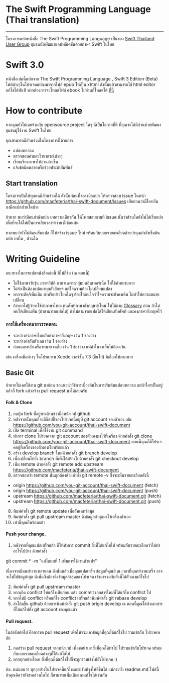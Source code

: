 # The Swift Programming Language (Thai translation)
---
โครงการแปลหนังสือ The Swift Programming Language เป็นของ [Swift Thailand User Group](https://www.facebook.com/groups/swift.th) ชุมชนนักพัฒนาแอปพลิเคชั่นด้วยภาษา Swift ในไทย

# Swift 3.0
หนังสือเล่มนี้แปลจาก The Swift Programming Language , Swift 3 Edition (Beta)
ไฟล์ต่างๆในโปรเจคแปลงมาจากไฟล์ epub ให้เป็น xhtml
ดังนั้นแล้วสามารถใช้ html editor แก้ไขได้ทันที หากต้องการจะโหลดไฟล์ ebook ไปอ่านก็โหลดได้ [ที่นี่](https://github.com/macfeteria/thai-swift-document/raw/master/ebook/TheSwiftProgrammingLanguage(Swift3).epub)

# How to contribute
หากคุณยังไม่เคยร่วมกับ opensource project ใดๆ นี่เป็นโอกาสที่ดี
ที่คุณจะได้มีส่วนช่วยพัฒนาชุมชนผู้ใช้งาน Swift ในไทย

คุณสามารถมีส่วนร่วมในโครงการนี้ด้วยการ

- แปลบทความ
- ตรวจสอบคำและไวยากรณ์ต่างๆ
- เรียบเรียงภาษาให้อ่านง่ายขึ้น
- แจ้งข้อผิดพลาดหรือช่วยประชาสัมพันธ์

## Start translation

โครงการเปิดให้ทุกคนมีส่วนร่วมได้ ดังนั้นก่อนที่จะลงมือแปล ให้ตรวจสอบ issue ในหน้า
https://github.com/macfeteria/thai-swift-document/issues
เสียก่อนว่ามีใครเริ่มลงมือแปลส่วนใดบ้าง

ถ้าหาก พบว่ามีคนกำลังแปล บทความเดียวกัน ให้โพสสอบถามที่ issue นั้นว่าส่วนใดยังไม่ได้เริ่มแปล เพื่อที่จะได้ไม่เป็นการเสียเวลาทำงานซ้ำซ้อนกัน

หากพบว่ายังไม่มีคนเริ่มแปล ก็ให้สร้าง issue ใหม่ พร้อมกับบอกรายละเอียดด้วยว่าคุณกำลังเริ่มต้นแปล บทใด , ส่วนใด


# Writing Guideline #
แนวทางในการแปลหนังสือเล่มนี้ มีไม่กี่ข้อ (ณ ตอนนี้)
- ไม่ใช้ภาษาวัยรุ่น ภาษาวิบัติ ภาษาเฉพาะกลุ่มบนอินเทอร์เน็ต ไม่ใช้คำหยาบคาย
- ไม่จำเป็นต้องแปลมาทุกตัวอักษร แต่ใจความต้องไม่เปลี่ยนแปลง
- หากจะตัด/เพิ่มเติม คำหรือประโยคใดๆ ต้องให้แน่ใจว่าใจความจะยังคงเดิม ไม่ทำให้ความหมายเปลี่ยน
- ถ้าหากไม่รู้ว่าจะใช้คำภาษาไทยแทนศัพท์ภาษาอังกฤษคำไหน ให้ใช้ตาม [Glossary](https://github.com/macfeteria/thai-swift-document/blob/master/Glossary.md)  ก่อน ถ้าไม่พบให้เขียนเพิ่ม (ถ้าสามารถแปลได้) ถ้าไม่สามารถแปลได้ให้เขียนทับศัพท์ และคงภาษาอังกฤษไว้

### การใช้เครื่องหมายวรรคตอน ###
- ระหว่างคำภาษาไทยกับคำภาษาอังกฤษ เว้น 1 ช่องว่าง
- ระหว่างคำกับตัวเลข เว้น 1 ช่องว่าง
- ก่อนและหลังเครื่องหมายวงเล็บ เว้น 1 ช่องว่าง แต่คำในวงเล็บไม่ต้องเว้น

เช่น เครื่องมือต่างๆ ในโปรแกรม Xcode เวอร์ชั่น 7.3 (ขึ้นไป) มีเลือกให้มากมาย

## Basic Git

ถ้าหากไม่เคยใช้งาน git มาก่อน ขอแนะนำวิธีการเบี้องต้นในการเริ่มต้นแปลบทความ
แต่ถ้าใครเป็นอยู่แล้วก็ fork แล้วสร้าง pull request มาได้เลยครับ

#### Folk & Clone
1. กดปุ่ม fork ที่อยู่ทางด้านขวามือหน้าเวป github
2. หลังจากนั้นคุณก็จะมีก๊อปปี้ของโปรเจคนี้อยู่ที่ git account ของตัวเอง เช่น
https://github.com/you-git-account/thai-swift-document
3. เปิด terminal เพื่อใช้งาน git command
4. ทำการ clone โปรเจคจาก git account ของตัวเองมาไว้ที่เครื่อง ด้วยคำสั่ง
git clone https://github.com/you-git-account/thai-swift-document
ตอนนี้คุณก็มีโปรเจคอยู่ที่เครื่องของตัวเองเรียบร้อยแล้ว
5. สร้าง develop branch ใหม่ด้วยคำสั่ง
git branch develop
6. เพื่อเปลี่ยนไปยัง branch ที่เพิ่งได้สร้างไปด้วยคำสั่ง
git checkout develop
7. เพิ่ม remote ด้วยคำสั่ง
git remote add upstream https://github.com/macfeteria/thai-swift-document
8. ตรวจสอบว่า remote นั้นถูกต้องด้วยคำสั่ง git remote -v ซึ่งจะเห็นรายละเอียดดังนี้

- origin https://github.com/you-git-account/thai-swift-document (fetch)
- origin https://github.com/you-git-account/thai-swift-document (push)
- upstream https://github.com/macfeteria/thai-swift-document.git (fetch)
- upstream https://github.com/macfeteria/thai-swift-document.git (push)

8. พิมพ์คำสั่ง git remote update เพื่ออัพเดทข้อมูล
9. พิมพ์คำสั่ง git pull upstream master ดึงข้อมูลล่าสุดมาไว้เครื่องตัวเอง
10. เท่านี้คุณก็พร้อมแล้ว

#### Push your change.

1. หลังจากที่คุณแปลเสร็จแล้ว ก็ให้ทำการ commit สิ่งที่ได้แก้ไขไป พร้อมกับรายละเอียดว่าได้ทำอะไรไปบ้าง ด้วยคำสั่ง

git commit * -m "แก้ไขบทที่ 1 เพิ่มการใช้งานตัวแปร"

เนื่องจากมีคนทำงานหลายคน ดังนั้นแล้วเมื่อคุณแปลเสร็จ ข้อมูลที่คุณมี ณ เวลาที่คุณทำงานเสร็จ อาจจะไม่ใช่ข้อมูล่าสุด ดังนั้นจึงต้องดึงข้อมูลล่าสุดของโปรเจค เข้ามารวมกับสิ่งที่ได้ตัวเองแก้ไขไป

2. พิมพ์คำสั่ง git pull upstream master
3. หากเกิด conflict ให้แก้ไขเสียก่อน แล้ว commit เอกสารใหม่ที่ได้แก้ไข conflict ไป
4. หากไม่มี conflict หรือแก้ไข conflict เสร็จแล้วพิมพ์คำสั่ง
git rebase develop
5. ส่งโค้ดขึ้น github ด้วยการพิมพ์คำสั่ง
git push origin develop
ณ ตอนนี้คุณได้ส่งเอกสารที่ได้แก้ไปยัง git account ของคุณแล้ว

#### Pull request.
ในลำดับต่อไป คือการขอ pull request เพื่อให้รวมเอาข้อมูลที่คุณได้แก้ไขไป รวมเข้ากับ โปรเจคหลัก
1. กดสร้าง pull request จากหน้าเวป เพื่อขอนำเอาสิ่งที่คุณได้ทำไป ไปรวมเข้ากับโปรเจค พร้อมกับบอกรายละเอียดต่างๆที่ได้แก้ไขไป
2. หากทุกอย่างโอเค สิ่งที่คุณได้แก้ไขไปก็จะถูกรวมเข้าไปยังโปรเจค :)

ปล. แน่นอนว่า ทุกๆอย่างในโปรเจคนี้แก้ไขและปรับปรุงให้ดีขึ้นได้ แม้กระทั่ง readme.md ไฟล์นี้ ถ้าคุณคิดว่ายังขาดส่วนใดไป ก็สามารถเพิ่มเติมและแก้ไขได้เช่นกัน
